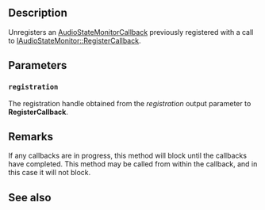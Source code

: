## Description

Unregisters an [AudioStateMonitorCallback](https://learn.microsoft.com/windows/win32/api/audiostatemonitorapi/nc-audiostatemonitorapi-audiostatemonitorcallback) previously registered with a call to [IAudioStateMonitor::RegisterCallback](https://learn.microsoft.com/windows/win32/api/audiostatemonitorapi/nf-audiostatemonitorapi-iaudiostatemonitor-registercallback).

## Parameters

### `registration`

The registration handle obtained from the *registration* output parameter to **RegisterCallback**.

## Remarks

If any callbacks are in progress, this method will block until the callbacks have completed. This method may be called from within the callback, and in this case it will not block.

## See also